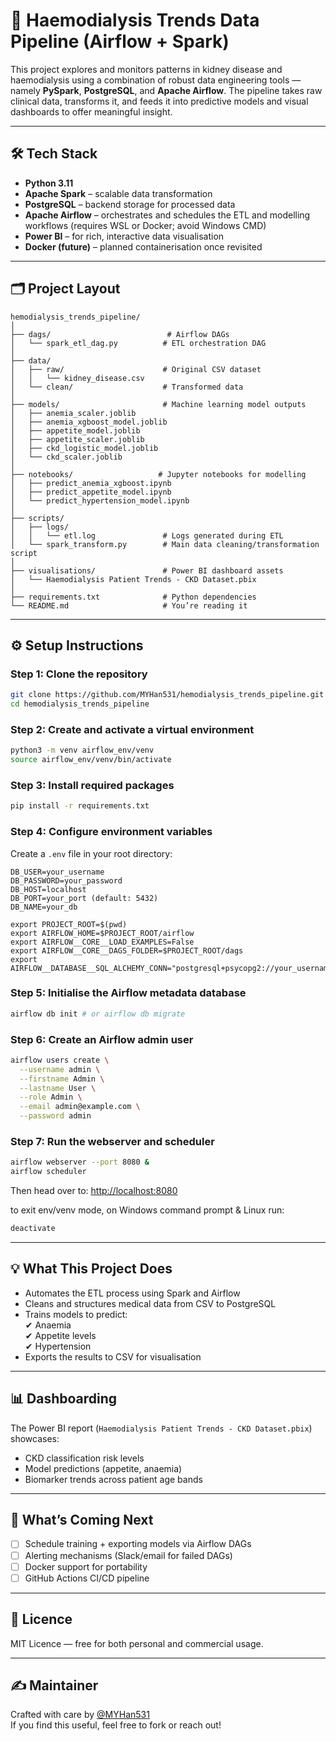 # 💉 Haemodialysis Trends Data Pipeline (Airflow + Spark)

This project explores and monitors patterns in kidney disease and haemodialysis using a combination of robust data engineering tools — namely **PySpark**, **PostgreSQL**, and **Apache Airflow**. The pipeline takes raw clinical data, transforms it, and feeds it into predictive models and visual dashboards to offer meaningful insight.

---

## 🛠 Tech Stack

- **Python 3.11**  
- **Apache Spark** – scalable data transformation
- **PostgreSQL** – backend storage for processed data
- **Apache Airflow** – orchestrates and schedules the ETL and modelling workflows (requires WSL or Docker; avoid Windows CMD)
- **Power BI** – for rich, interactive data visualisation
- **Docker (future)** – planned containerisation once revisited

---

## 🗂 Project Layout

```
hemodialysis_trends_pipeline/
│
├── dags/                          # Airflow DAGs
│   └── spark_etl_dag.py          # ETL orchestration DAG
│
├── data/
│   ├── raw/                      # Original CSV dataset
│   │   └── kidney_disease.csv
│   └── clean/                    # Transformed data
│
├── models/                       # Machine learning model outputs
│   ├── anemia_scaler.joblib
│   ├── anemia_xgboost_model.joblib
│   ├── appetite_model.joblib
│   ├── appetite_scaler.joblib
│   ├── ckd_logistic_model.joblib
│   └── ckd_scaler.joblib
│
├── notebooks/                   # Jupyter notebooks for modelling
│   ├── predict_anemia_xgboost.ipynb
│   ├── predict_appetite_model.ipynb
│   └── predict_hypertension_model.ipynb
│
├── scripts/
│   ├── logs/
│   │   └── etl.log               # Logs generated during ETL
│   └── spark_transform.py        # Main data cleaning/transformation script
│
├── visualisations/               # Power BI dashboard assets
│   └── Haemodialysis Patient Trends - CKD Dataset.pbix
│
├── requirements.txt              # Python dependencies
└── README.md                     # You’re reading it
```

---

## ⚙️ Setup Instructions

### Step 1: Clone the repository

```bash
git clone https://github.com/MYHan531/hemodialysis_trends_pipeline.git
cd hemodialysis_trends_pipeline
```

### Step 2: Create and activate a virtual environment

```bash
python3 -m venv airflow_env/venv
source airflow_env/venv/bin/activate
```

### Step 3: Install required packages

```bash
pip install -r requirements.txt
```

### Step 4: Configure environment variables

Create a `.env` file in your root directory:

```env
DB_USER=your_username
DB_PASSWORD=your_password
DB_HOST=localhost
DB_PORT=your_port (default: 5432)
DB_NAME=your_db

export PROJECT_ROOT=$(pwd)
export AIRFLOW_HOME=$PROJECT_ROOT/airflow
export AIRFLOW__CORE__LOAD_EXAMPLES=False
export AIRFLOW__CORE__DAGS_FOLDER=$PROJECT_ROOT/dags
export AIRFLOW__DATABASE__SQL_ALCHEMY_CONN="postgresql+psycopg2://your_username:yourpassword@your_port:5432/airflow"
```

### Step 5: Initialise the Airflow metadata database

```bash
airflow db init # or airflow db migrate
```

### Step 6: Create an Airflow admin user

```bash
airflow users create \
  --username admin \
  --firstname Admin \
  --lastname User \
  --role Admin \
  --email admin@example.com \
  --password admin
```

### Step 7: Run the webserver and scheduler

```bash
airflow webserver --port 8080 &
airflow scheduler
```

Then head over to: [http://localhost:8080](http://localhost:8080)

to exit env/venv mode, on Windows command prompt & Linux run:
```bash
deactivate
```
---

## 💡 What This Project Does

- Automates the ETL process using Spark and Airflow
- Cleans and structures medical data from CSV to PostgreSQL
- Trains models to predict:  
  ✔ Anaemia  
  ✔ Appetite levels  
  ✔ Hypertension  
- Exports the results to CSV for visualisation

---

## 📊 Dashboarding

The Power BI report (`Haemodialysis Patient Trends - CKD Dataset.pbix`) showcases:

- CKD classification risk levels
- Model predictions (appetite, anaemia)
- Biomarker trends across patient age bands

---

## 🔮 What’s Coming Next

- [ ] Schedule training + exporting models via Airflow DAGs
- [ ] Alerting mechanisms (Slack/email for failed DAGs)
- [ ] Docker support for portability
- [ ] GitHub Actions CI/CD pipeline

---

## 📄 Licence

MIT Licence — free for both personal and commercial usage.

---

## ✍️ Maintainer

Crafted with care by [@MYHan531](https://github.com/MYHan531)  
If you find this useful, feel free to fork or reach out!

